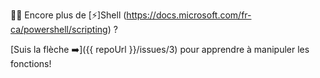 :tada::confetti_ball: Encore plus de [:zap:]Shell (https://docs.microsoft.com/fr-ca/powershell/scripting) ?

[Suis la flèche :arrow_right:]({{ repoUrl }}/issues/3) pour apprendre à manipuler les fonctions!
